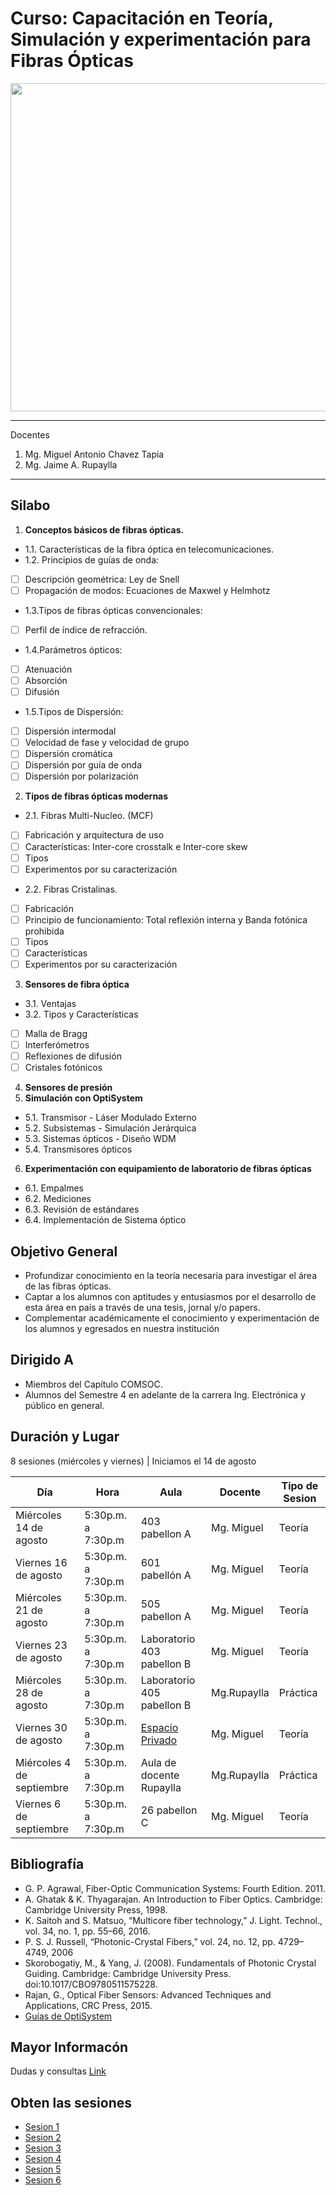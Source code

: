 # Curso: Capacitación en Teoría, Simulación y experimentación para Fibras Ópticas
<img src="https://pbs.twimg.com/media/EBygpgrXUAIeUuv.jpg" width="525"/>

*******
Docentes  
 1. Mg. Miguel Antonio Chavez Tapia
 2. Mg. Jaime A. Rupaylla

*******
## Silabo

1. **Conceptos básicos de fibras ópticas.**
-   1.1. Características de la fibra óptica en telecomunicaciones.
-   1.2. Principios de guías de onda:
- [ ] Descripción geométrica: Ley de Snell
- [ ] Propagación de modos: Ecuaciones de Maxwel y Helmhotz
- 1.3.Tipos de fibras ópticas convencionales:
- [ ] Perfil de índice de refracción.
- 1.4.Parámetros ópticos:
- [ ] Atenuación
- [ ] Absorción
- [ ] Difusión
- 1.5.Tipos de Dispersión:
- [ ] Dispersión intermodal
- [ ] Velocidad de fase y velocidad de grupo
- [ ] Dispersión cromática
- [ ] Dispersión por guía de onda
- [ ] Dispersión por polarización
2. **Tipos de fibras ópticas modernas**
- 2.1. Fibras Multi-Nucleo. (MCF)
- [ ] Fabricación y arquitectura de uso
- [ ] Características: Inter-core crosstalk e Inter-core skew
- [ ] Tipos
- [ ] Experimentos por su caracterización
- 2.2. Fibras Cristalinas.
- [ ] Fabricación
- [ ] Principio de funcionamiento: Total reflexión interna y Banda fotónica prohibida
- [ ] Tipos
- [ ] Características
- [ ] Experimentos por su caracterización
3. **Sensores de fibra óptica**
- 3.1. Ventajas
- 3.2. Tipos y Características
- [ ] Malla de Bragg
- [ ] Interferómetros
- [ ] Reflexiones de difusión
- [ ] Cristales fotónicos
4. **Sensores de presión**
5. **Simulación con OptiSystem**
- 5.1. Transmisor - Láser Modulado Externo
- 5.2. Subsistemas - Simulación Jerárquica
- 5.3. Sistemas ópticos - Diseño WDM
- 5.4. Transmisores ópticos
6. **Experimentación con equipamiento de laboratorio de fibras ópticas**
- 6.1. Empalmes
- 6.2. Mediciones
- 6.3. Revisión de estándares
- 6.4. Implementación de Sistema óptico

## Objetivo General
- Profundizar conocimiento en la teoría necesaria para investigar el área de las fibras ópticas.
- Captar a los alumnos con aptitudes y entusiasmos por el desarrollo de esta área en país a través de una tesis, jornal y/o papers.
- Complementar académicamente el conocimiento y experimentación de los alumnos y egresados en nuestra institución

## Dirigido A
- Miembros del Capítulo COMSOC.
- Alumnos del Semestre 4 en adelante de la carrera Ing. Electrónica y público en general.

## Duración y Lugar
8 sesiones (miércoles y viernes) | Iniciamos el 14 de agosto 

Día | Hora | Aula | Docente | Tipo de Sesion
------------ | ------------- | ------------- | ------------- | -------------
Miércoles 14 de agosto | 5:30p.m. a 7:30p.m | 403 pabellon A | Mg. Miguel | Teoría
Viernes 16 de agosto | 5:30p.m. a 7:30p.m | 601 pabellón A | Mg. Miguel | Teoría
Miércoles 21 de agosto | 5:30p.m. a 7:30p.m | 505 pabellon A | Mg. Miguel | Teoría
Viernes 23 de agosto | 5:30p.m. a 7:30p.m | Laboratorio 403 pabellon B | Mg. Miguel | Teoría
Miércoles 28 de agosto | 5:30p.m. a 7:30p.m | Laboratorio 405 pabellon B | Mg.Rupaylla | Práctica
Viernes 30 de agosto | 5:30p.m. a 7:30p.m | [Espacio Privado](https://www.instagram.com/ieeecomsocuch/) | Mg. Miguel | Teoría
Miércoles 4 de septiembre | 5:30p.m. a 7:30p.m | Aula de docente Rupaylla | Mg.Rupaylla | Práctica
Viernes 6 de septiembre | 5:30p.m. a 7:30p.m | 26 pabellon C | Mg. Miguel | Teoría

## Bibliografía
- G. P. Agrawal, Fiber-Optic Communication Systems: Fourth Edition. 2011.
- A. Ghatak & K. Thyagarajan. An Introduction to Fiber Optics. Cambridge: Cambridge University Press, 1998.
- K. Saitoh and S. Matsuo, “Multicore fiber technology,” J. Light. Technol., vol. 34, no. 1, pp. 55–66, 2016.
- P. S. J. Russell, “Photonic-Crystal Fibers,” vol. 24, no. 12, pp. 4729–4749, 2006
- Skorobogatiy, M., & Yang, J. (2008). Fundamentals of Photonic Crystal Guiding. Cambridge: Cambridge University Press. doi:10.1017/CBO9780511575228.
- Rajan, G., Optical Fiber Sensors: Advanced Techniques and Applications, CRC Press, 2015.
- [Guías de OptiSystem](https://optiwave.com/category/optisystem-manuals/optisystem-tutorials/) 

## Mayor Informacón
Dudas y consultas [Link](https://www.instagram.com/ieeecomsocuch/)

## Obten las sesiones
- [Sesion 1](https://drive.google.com/open?id=1sAOHzkZFsHR4k-b_uB7uSzKcF6jT2ECi)
- [Sesion 2](https://drive.google.com/open?id=1y4FufbMwZGYk-wG3kkIItuPA_KYB7en-)
- [Sesion 3](https://drive.google.com/file/d/1XtI_Q-VC9a-r8e-Y3lJggFNJhTpZYOtF/view?usp=sharing)
- [Sesion 4](https://drive.google.com/file/d/1g6oPpMvEtMEK0dpUlNS6uitwIDio6lRp/view?usp=sharing)
- [Sesion 5](https://drive.google.com/file/d/1ZGhFQvplQ64hfbqqXu5WQVrM-uvamCRp/view?usp=sharing)
- [Sesion 6](https://drive.google.com/file/d/1VWWbzFJynwwtqoEWPHw1T-gljovrVnMQ/view?usp=sharing)
